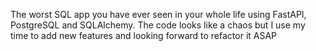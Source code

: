 The worst SQL app you have ever seen in your whole life using FastAPI, PostgreSQL and SQLAlchemy. The code looks like a chaos but I use my time to add new features and looking forward to refactor it ASAP
